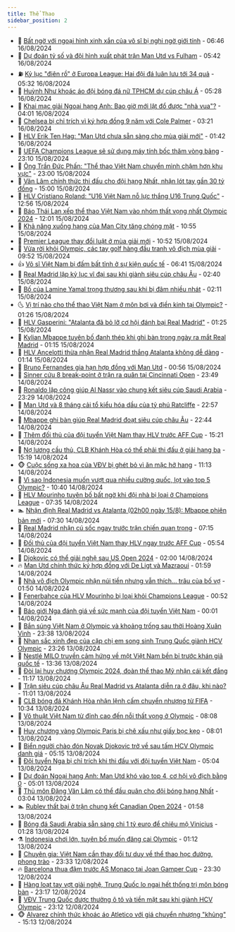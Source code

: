 ```yaml
---
title: Thể Thao
sidebar_position: 2
---
```


<!-- dantri-the-thao:START -->
- 🎡 [Bất ngờ với ngoại hình xinh xắn của võ sĩ bị nghi ngờ giới tính](https://dantri.com.vn/the-thao/bat-ngo-voi-ngoai-hinh-xinh-xan-cua-vo-si-bi-nghi-ngo-gioi-tinh-20240816134654513.htm) - 06:46 16/08/2024
- 💯 [Dự đoán tỷ số và đội hình xuất phát trận Man Utd vs Fulham](https://dantri.com.vn/the-thao/du-doan-ty-so-va-doi-hinh-xuat-phat-tran-man-utd-vs-fulham-20240816124206426.htm) - 05:42 16/08/2024
- ⛽️ [Kỷ lục &quot;điên rồ&quot; ở Europa League: Hai đội đá luân lưu tới 34 quả](https://dantri.com.vn/the-thao/ky-luc-dien-ro-o-europa-league-hai-doi-da-luan-luu-toi-34-qua-20240816122424957.htm) - 05:32 16/08/2024
- 💃 [Huỳnh Như khoác áo đội bóng đá nữ TPHCM dự cúp châu Á](https://dantri.com.vn/the-thao/huynh-nhu-khoac-ao-doi-bong-da-nu-tphcm-du-cup-chau-a-20240816115934244.htm) - 05:28 16/08/2024
- 🌈 [Khai mạc giải Ngoại hạng Anh: Bao giờ mới lật đổ được &quot;nhà vua&quot;?](https://dantri.com.vn/the-thao/khai-mac-giai-ngoai-hang-anh-bao-gio-moi-lat-do-duoc-nha-vua-20240816103509287.htm) - 04:01 16/08/2024
- 🦅 [Chelsea bị chỉ trích vì ký hợp đồng 9 năm với Cole Palmer](https://dantri.com.vn/the-thao/chelsea-bi-chi-trich-vi-ky-hop-dong-9-nam-voi-cole-palmer-20240816101331993.htm) - 03:21 16/08/2024
- 🌝 [HLV Erik Ten Hag: &quot;Man Utd chưa sẵn sàng cho mùa giải mới&quot;](https://dantri.com.vn/the-thao/hlv-erik-ten-hag-man-utd-chua-san-sang-cho-mua-giai-moi-20240816080052166.htm) - 01:42 16/08/2024
- 🚀 [UEFA Champions League sẽ sử dụng máy tính bốc thăm vòng bảng](https://dantri.com.vn/the-thao/uefa-champions-league-se-su-dung-may-tinh-boc-tham-vong-bang-20240816002650237.htm) - 23:10 15/08/2024
- 🎉 [Ông Trần Đức Phấn: &quot;Thể thao Việt Nam chuyển mình chậm hơn khu vực&quot;](https://dantri.com.vn/the-thao/ong-tran-duc-phan-the-thao-viet-nam-chuyen-minh-cham-hon-khu-vuc-20240815224509265.htm) - 23:00 15/08/2024
- 📝 [Văn Lâm chính thức thi đấu cho đội hạng Nhất, nhận lót tay gần 30 tỷ đồng](https://dantri.com.vn/the-thao/van-lam-chinh-thuc-thi-dau-cho-doi-hang-nhat-nhan-lot-tay-gan-30-ty-dong-20240815221458845.htm) - 15:00 15/08/2024
- 🦄 [HLV Cristiano Roland: &quot;U16 Việt Nam nỗ lực thắng U16 Trung Quốc&quot;](https://dantri.com.vn/the-thao/hlv-cristiano-roland-u16-viet-nam-no-luc-thang-u16-trung-quoc-20240815195548670.htm) - 12:56 15/08/2024
- 🎉 [Báo Thái Lan xếp thể thao Việt Nam vào nhóm thất vọng nhất Olympic 2024](https://dantri.com.vn/the-thao/bao-thai-lan-xep-the-thao-viet-nam-vao-nhom-that-vong-nhat-olympic-2024-20240815173022578.htm) - 12:01 15/08/2024
- 💼 [Khả năng xuống hạng của Man City tăng chóng mặt](https://dantri.com.vn/the-thao/kha-nang-xuong-hang-cua-man-city-tang-chong-mat-20240815165257423.htm) - 10:55 15/08/2024
- 🤡 [Premier League thay đổi luật ở mùa giải mới](https://dantri.com.vn/the-thao/premier-league-thay-doi-luat-o-mua-giai-moi-20240815163028282.htm) - 10:52 15/08/2024
- 🦆 [Vừa rời khỏi Olympic, các tay golf hàng đầu tranh vô địch mùa giải](https://dantri.com.vn/the-thao/vua-roi-khoi-olympic-cac-tay-golf-hang-dau-tranh-vo-dich-mua-giai-20240815144739327.htm) - 09:52 15/08/2024
- 👍 [Võ sĩ Việt Nam bị đấm bất tỉnh ở sự kiện quốc tế](https://dantri.com.vn/the-thao/vo-si-viet-nam-bi-dam-bat-tinh-o-su-kien-quoc-te-20240815134141988.htm) - 06:41 15/08/2024
- 💼 [Real Madrid lập kỷ lục vĩ đại sau khi giành siêu cúp châu Âu](https://dantri.com.vn/the-thao/real-madrid-lap-ky-luc-vi-dai-sau-khi-gianh-sieu-cup-chau-au-20240815094014753.htm) - 02:40 15/08/2024
- 🦒 [Bố của Lamine Yamal trọng thương sau khi bị đâm nhiều nhát](https://dantri.com.vn/the-thao/bo-cua-lamine-yamal-trong-thuong-sau-khi-bi-dam-nhieu-nhat-20240815091117302.htm) - 02:11 15/08/2024
- 🌜 [Vị trí nào cho thể thao Việt Nam ở môn bơi và điền kinh tại Olympic?](https://dantri.com.vn/the-thao/vi-tri-nao-cho-the-thao-viet-nam-o-mon-boi-va-dien-kinh-tai-olympic-20240815011440849.htm) - 01:26 15/08/2024
- 🦆 [HLV Gasperini: &quot;Atalanta đã bỏ lỡ cơ hội đánh bại Real Madrid&quot;](https://dantri.com.vn/the-thao/hlv-gasperini-atalanta-da-bo-lo-co-hoi-danh-bai-real-madrid-20240815093803186.htm) - 01:25 15/08/2024
- 💪 [Kylian Mbappe tuyên bố đanh thép khi ghi bàn trong ngày ra mắt Real Madrid](https://dantri.com.vn/the-thao/kylian-mbappe-tuyen-bo-danh-thep-khi-ghi-ban-trong-ngay-ra-mat-real-madrid-20240815072335609.htm) - 01:15 15/08/2024
- 🧠 [HLV Ancelotti thừa nhận Real Madrid thắng Atalanta không dễ dàng](https://dantri.com.vn/the-thao/hlv-ancelotti-thua-nhan-real-madrid-thang-atalanta-khong-de-dang-20240815081206038.htm) - 01:14 15/08/2024
- 🦄 [Bruno Fernandes gia hạn hợp đồng với Man Utd](https://dantri.com.vn/the-thao/bruno-fernandes-gia-han-hop-dong-voi-man-utd-20240815075221452.htm) - 00:56 15/08/2024
- 🥸 [Sinner cứu 8 break-point ở trận ra quân tại Cincinnati Open](https://dantri.com.vn/the-thao/sinner-cuu-8-break-point-o-tran-ra-quan-tai-cincinnati-open-20240815064907701.htm) - 23:49 14/08/2024
- 🤠 [Ronaldo lập công giúp Al Nassr vào chung kết siêu cúp Saudi Arabia](https://dantri.com.vn/the-thao/ronaldo-lap-cong-giup-al-nassr-vao-chung-ket-sieu-cup-saudi-arabia-20240815062634056.htm) - 23:29 14/08/2024
- 👺 [Man Utd và 8 tháng cải tổ kiểu hóa dầu của tỷ phú Ratcliffe](https://dantri.com.vn/the-thao/man-utd-va-8-thang-cai-to-kieu-hoa-dau-cua-ty-phu-ratcliffe-20240814180441088.htm) - 22:57 14/08/2024
- 📝 [Mbappe ghi bàn giúp Real Madrid đoạt siêu cúp châu Âu](https://dantri.com.vn/the-thao/mbappe-ghi-ban-giup-real-madrid-doat-sieu-cup-chau-au-20240815054420938.htm) - 22:44 14/08/2024
- 🦆 [Thêm đối thủ của đội tuyển Việt Nam thay HLV trước AFF Cup](https://dantri.com.vn/the-thao/them-doi-thu-cua-doi-tuyen-viet-nam-thay-hlv-truoc-aff-cup-20240814215908763.htm) - 15:21 14/08/2024
- 🥳 [Nợ lương cầu thủ, CLB Khánh Hòa có thể phải thi đấu ở giải hạng ba](https://dantri.com.vn/the-thao/no-luong-cau-thu-clb-khanh-hoa-co-the-phai-thi-dau-o-giai-hang-ba-20240814213219618.htm) - 15:19 14/08/2024
- 🐵 [Cuộc sống xa hoa của VĐV bị ghét bỏ vì ăn mặc hở hang](https://dantri.com.vn/the-thao/cuoc-song-xa-hoa-cua-vdv-bi-ghet-bo-vi-an-mac-ho-hang-20240814181342530.htm) - 11:13 14/08/2024
- 🤩 [Vì sao Indonesia muốn vượt qua nhiều cường quốc, lọt vào top 5 Olympic?](https://dantri.com.vn/the-thao/vi-sao-indonesia-muon-vuot-qua-nhieu-cuong-quoc-lot-vao-top-5-olympic-20240814173958973.htm) - 10:40 14/08/2024
- 🤠 [HLV Mourinho tuyên bố bất ngờ khi đội nhà bị loại ở Champions League](https://dantri.com.vn/the-thao/hlv-mourinho-tuyen-bo-bat-ngo-khi-doi-nha-bi-loai-o-champions-league-20240814143459948.htm) - 07:35 14/08/2024
- 🏊 [Nhận định Real Madrid vs Atalanta &lpar;02h00 ngày 15/8&rpar;: Mbappe phiên bản mới](https://dantri.com.vn/the-thao/nhan-dinh-real-madrid-vs-atalanta-02h00-ngay-158-mbappe-phien-ban-moi-20240814105925905.htm) - 07:30 14/08/2024
- 🗽 [Real Madrid nhận cú sốc ngay trước trận chiến quan trọng](https://dantri.com.vn/the-thao/real-madrid-nhan-cu-soc-ngay-truoc-tran-chien-quan-trong-20240814141521978.htm) - 07:15 14/08/2024
- 🚀 [Đối thủ của đội tuyển Việt Nam thay HLV ngay trước AFF Cup](https://dantri.com.vn/the-thao/doi-thu-cua-doi-tuyen-viet-nam-thay-hlv-ngay-truoc-aff-cup-20240814115539756.htm) - 05:54 14/08/2024
- 🎉 [Djokovic có thể giải nghệ sau US Open 2024](https://dantri.com.vn/the-thao/djokovic-co-the-giai-nghe-sau-us-open-2024-20240814083918424.htm) - 02:00 14/08/2024
- 🔥 [Man Utd chính thức ký hợp đồng với De Ligt và Mazraoui](https://dantri.com.vn/the-thao/man-utd-chinh-thuc-ky-hop-dong-voi-de-ligt-va-mazraoui-20240814090539006.htm) - 01:59 14/08/2024
- 🎉 [Nhà vô địch Olympic nhận núi tiền nhưng vẫn thích… trâu của bố vợ](https://dantri.com.vn/the-thao/nha-vo-dich-olympic-nhan-nui-tien-nhung-van-thich-trau-cua-bo-vo-20240814085037673.htm) - 01:50 14/08/2024
- 🎡 [Fenerbahce của HLV Mourinho bị loại khỏi Champions League](https://dantri.com.vn/the-thao/fenerbahce-cua-hlv-mourinho-bi-loai-khoi-champions-league-20240814073731617.htm) - 00:52 14/08/2024
- 🐻 [Báo giới Nga đánh giá về sức mạnh của đội tuyển Việt Nam](https://dantri.com.vn/the-thao/bao-gioi-nga-danh-gia-ve-suc-manh-cua-doi-tuyen-viet-nam-20240814002349104.htm) - 00:01 14/08/2024
- 🌊 [Bắn súng Việt Nam ở Olympic và khoảng trống sau thời Hoàng Xuân Vinh](https://dantri.com.vn/the-thao/ban-sung-viet-nam-o-olympic-va-khoang-trong-sau-thoi-hoang-xuan-vinh-20240814011629133.htm) - 23:38 13/08/2024
- 💃 [Nhan sắc xinh đẹp của cặp chị em song sinh Trung Quốc giành HCV Olympic](https://dantri.com.vn/the-thao/nhan-sac-xinh-dep-cua-cap-chi-em-song-sinh-trung-quoc-gianh-hcv-olympic-20240814002136328.htm) - 23:26 13/08/2024
- 🤔 [Nestlé MILO truyền cảm hứng về một Việt Nam bền bỉ trước khán giả quốc tế](https://dantri.com.vn/the-thao/nestle-milo-truyen-cam-hung-ve-mot-viet-nam-ben-bi-truoc-khan-gia-quoc-te-20240813203344992.htm) - 13:36 13/08/2024
- 🤭 [Đòi lại huy chương Olympic 2024, đoàn thể thao Mỹ nhận cái kết đắng](https://dantri.com.vn/the-thao/doi-lai-huy-chuong-olympic-2024-doan-the-thao-my-nhan-cai-ket-dang-20240813181727068.htm) - 11:17 13/08/2024
- 👹 [Trận siêu cúp châu Âu Real Madrid vs Atalanta diễn ra ở đâu, khi nào?](https://dantri.com.vn/the-thao/tran-sieu-cup-chau-au-real-madrid-vs-atalanta-dien-ra-o-dau-khi-nao-20240813174320954.htm) - 11:01 13/08/2024
- 🗽 [CLB bóng đá Khánh Hòa nhận lệnh cấm chuyển nhượng từ FIFA](https://dantri.com.vn/the-thao/clb-bong-da-khanh-hoa-nhan-lenh-cam-chuyen-nhuong-tu-fifa-20240813203253789.htm) - 10:34 13/08/2024
- 🥳 [Võ thuật Việt Nam từ đỉnh cao đến nỗi thất vọng ở Olympic](https://dantri.com.vn/the-thao/vo-thuat-viet-nam-tu-dinh-cao-den-noi-that-vong-o-olympic-20240813141551702.htm) - 08:08 13/08/2024
- 💃 [Huy chương vàng Olympic Paris bị chê xấu như giấy bọc kẹo](https://dantri.com.vn/the-thao/huy-chuong-vang-olympic-paris-bi-che-xau-nhu-giay-boc-keo-20240813102522394.htm) - 08:01 13/08/2024
- 🧰 [Biển người chào đón  Novak Djokovic trở về sau tấm HCV Olympic danh giá](https://dantri.com.vn/the-thao/bien-nguoi-chao-don-novak-djokovic-tro-ve-sau-tam-hcv-olympic-danh-gia-20240813114005559.htm) - 05:15 13/08/2024
- 💪 [Đội tuyển Nga bị chỉ trích khi thi đấu với đội tuyển Việt Nam](https://dantri.com.vn/the-thao/doi-tuyen-nga-bi-chi-trich-khi-thi-dau-voi-doi-tuyen-viet-nam-20240813105831406.htm) - 05:04 13/08/2024
- 🚀 [Dự đoán Ngoại hạng Anh: Man Utd khó vào top 4, cơ hội vô địch bằng 0](https://dantri.com.vn/the-thao/du-doan-ngoai-hang-anh-man-utd-kho-vao-top-4-co-hoi-vo-dich-bang-0-20240813120057114.htm) - 05:01 13/08/2024
- 🤠 [Thủ môn Đặng Văn Lâm có thể đầu quân cho đội bóng hạng Nhất](https://dantri.com.vn/the-thao/thu-mon-dang-van-lam-co-the-dau-quan-cho-doi-bong-hang-nhat-20240813100337443.htm) - 03:04 13/08/2024
- 🏊 [Rublev thất bại ở trận chung kết Canadian Open 2024](https://dantri.com.vn/the-thao/rublev-that-bai-o-tran-chung-ket-canadian-open-2024-20240813085632747.htm) - 01:58 13/08/2024
- 🦄 [Bóng đá Saudi Arabia sẵn sàng chi 1 tỷ euro để chiêu mộ Vinicius](https://dantri.com.vn/the-thao/bong-da-saudi-arabia-san-sang-chi-1-ty-euro-de-chieu-mo-vinicius-20240813080113494.htm) - 01:28 13/08/2024
- ⚗️ [Indonesia chơi lớn, tuyên bố muốn đăng cai Olympic](https://dantri.com.vn/the-thao/indonesia-choi-lon-tuyen-bo-muon-dang-cai-olympic-20240813081201439.htm) - 01:12 13/08/2024
- 🥷 [Chuyên gia: Việt Nam cần thay đổi tư duy về thể thao học đường, phong trào](https://dantri.com.vn/the-thao/chuyen-gia-viet-nam-can-thay-doi-tu-duy-ve-the-thao-hoc-duong-phong-trao-20240813000244339.htm) - 23:33 12/08/2024
- 🔥 [Barcelona thua đậm trước AS Monaco tại Joan Gamper Cup](https://dantri.com.vn/the-thao/barcelona-thua-dam-truoc-as-monaco-tai-joan-gamper-cup-20240813064324353.htm) - 23:30 12/08/2024
- 🦅 [Hàng loạt tay vợt giải nghệ, Trung Quốc lo ngại hết thống trị môn bóng bàn](https://dantri.com.vn/the-thao/hang-loat-tay-vot-giai-nghe-trung-quoc-lo-ngai-het-thong-tri-mon-bong-ban-20240812233602611.htm) - 23:17 12/08/2024
- 🌝 [VĐV Trung Quốc được thưởng ô tô và tiền mặt sau khi giành HCV Olympic](https://dantri.com.vn/the-thao/vdv-trung-quoc-duoc-thuong-o-to-va-tien-mat-sau-khi-gianh-hcv-olympic-20240812223743158.htm) - 23:12 12/08/2024
- 🐵 [Alvarez chính thức khoác áo Atletico với giá chuyển nhượng &quot;khủng&quot;](https://dantri.com.vn/the-thao/alvarez-chinh-thuc-khoac-ao-atletico-voi-gia-chuyen-nhuong-khung-20240812221256925.htm) - 15:13 12/08/2024<!-- dantri-the-thao:END -->
